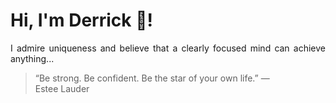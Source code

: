 # Hi, I'm Derrick 👋!
<p align="justify">I admire uniqueness and believe that a clearly focused mind can achieve anything...</p> 
<!-- #quote-start -->
<blockquote>&ldquo;Be strong. Be confident. Be the star of your own life.&rdquo; &mdash; <footer>Estee Lauder</footer></blockquote>
<!-- #quote-end -->
